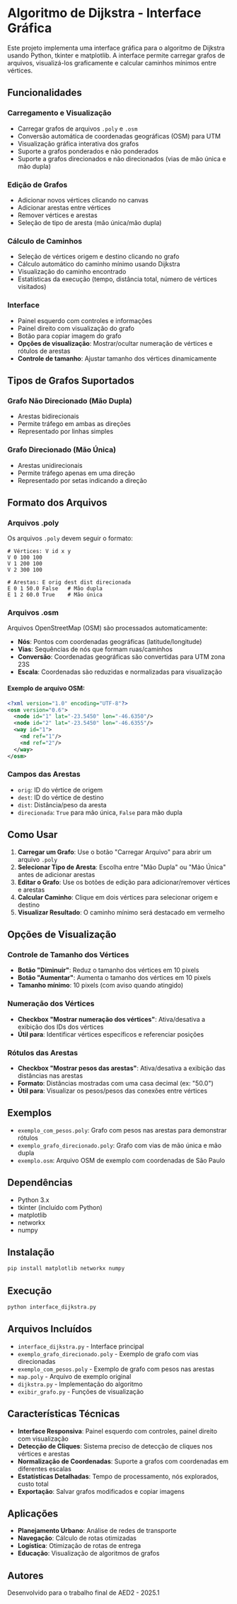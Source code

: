 # Algoritmo de Dijkstra - Interface Gráfica

Este projeto implementa uma interface gráfica para o algoritmo de Dijkstra usando Python, tkinter e matplotlib. A interface permite carregar grafos de arquivos, visualizá-los graficamente e calcular caminhos mínimos entre vértices.

## Funcionalidades

### Carregamento e Visualização
- Carregar grafos de arquivos `.poly` e `.osm`
- Conversão automática de coordenadas geográficas (OSM) para UTM
- Visualização gráfica interativa dos grafos
- Suporte a grafos ponderados e não ponderados
- Suporte a grafos direcionados e não direcionados (vias de mão única e mão dupla)

### Edição de Grafos
- Adicionar novos vértices clicando no canvas
- Adicionar arestas entre vértices
- Remover vértices e arestas
- Seleção de tipo de aresta (mão única/mão dupla)

### Cálculo de Caminhos
- Seleção de vértices origem e destino clicando no grafo
- Cálculo automático do caminho mínimo usando Dijkstra
- Visualização do caminho encontrado
- Estatísticas da execução (tempo, distância total, número de vértices visitados)

### Interface
- Painel esquerdo com controles e informações
- Painel direito com visualização do grafo
- Botão para copiar imagem do grafo
- **Opções de visualização**: Mostrar/ocultar numeração de vértices e rótulos de arestas
- **Controle de tamanho**: Ajustar tamanho dos vértices dinamicamente

## Tipos de Grafos Suportados

### Grafo Não Direcionado (Mão Dupla)
- Arestas bidirecionais
- Permite tráfego em ambas as direções
- Representado por linhas simples

### Grafo Direcionado (Mão Única)
- Arestas unidirecionais
- Permite tráfego apenas em uma direção
- Representado por setas indicando a direção

## Formato dos Arquivos

### Arquivos .poly
Os arquivos `.poly` devem seguir o formato:

```
# Vértices: V id x y
V 0 100 100
V 1 200 100
V 2 300 100

# Arestas: E orig dest dist direcionada
E 0 1 50.0 False   # Mão dupla
E 1 2 60.0 True    # Mão única
```

### Arquivos .osm
Arquivos OpenStreetMap (OSM) são processados automaticamente:

- **Nós**: Pontos com coordenadas geográficas (latitude/longitude)
- **Vias**: Sequências de nós que formam ruas/caminhos
- **Conversão**: Coordenadas geográficas são convertidas para UTM zona 23S
- **Escala**: Coordenadas são reduzidas e normalizadas para visualização

#### Exemplo de arquivo OSM:
```xml
<?xml version="1.0" encoding="UTF-8"?>
<osm version="0.6">
  <node id="1" lat="-23.5450" lon="-46.6350"/>
  <node id="2" lat="-23.5450" lon="-46.6355"/>
  <way id="1">
    <nd ref="1"/>
    <nd ref="2"/>
  </way>
</osm>
```

### Campos das Arestas
- `orig`: ID do vértice de origem
- `dest`: ID do vértice de destino
- `dist`: Distância/peso da aresta
- `direcionada`: `True` para mão única, `False` para mão dupla

## Como Usar

1. **Carregar um Grafo**: Use o botão "Carregar Arquivo" para abrir um arquivo `.poly`
2. **Selecionar Tipo de Aresta**: Escolha entre "Mão Dupla" ou "Mão Única" antes de adicionar arestas
3. **Editar o Grafo**: Use os botões de edição para adicionar/remover vértices e arestas
4. **Calcular Caminho**: Clique em dois vértices para selecionar origem e destino
5. **Visualizar Resultado**: O caminho mínimo será destacado em vermelho

## Opções de Visualização

### Controle de Tamanho dos Vértices
- **Botão "Diminuir"**: Reduz o tamanho dos vértices em 10 pixels
- **Botão "Aumentar"**: Aumenta o tamanho dos vértices em 10 pixels
- **Tamanho mínimo**: 10 pixels (com aviso quando atingido)

### Numeração dos Vértices
- **Checkbox "Mostrar numeração dos vértices"**: Ativa/desativa a exibição dos IDs dos vértices
- **Útil para**: Identificar vértices específicos e referenciar posições

### Rótulos das Arestas
- **Checkbox "Mostrar pesos das arestas"**: Ativa/desativa a exibição das distâncias nas arestas
- **Formato**: Distâncias mostradas com uma casa decimal (ex: "50.0")
- **Útil para**: Visualizar os pesos/pesos das conexões entre vértices

## Exemplos

- `exemplo_com_pesos.poly`: Grafo com pesos nas arestas para demonstrar rótulos
- `exemplo_grafo_direcionado.poly`: Grafo com vias de mão única e mão dupla
- `exemplo.osm`: Arquivo OSM de exemplo com coordenadas de São Paulo

## Dependências

- Python 3.x
- tkinter (incluído com Python)
- matplotlib
- networkx
- numpy

## Instalação

```bash
pip install matplotlib networkx numpy
```

## Execução

```bash
python interface_dijkstra.py
```

## Arquivos Incluídos

- `interface_dijkstra.py` - Interface principal
- `exemplo_grafo_direcionado.poly` - Exemplo de grafo com vias direcionadas
- `exemplo_com_pesos.poly` - Exemplo de grafo com pesos nas arestas
- `map.poly` - Arquivo de exemplo original
- `dijkstra.py` - Implementação do algoritmo
- `exibir_grafo.py` - Funções de visualização

## Características Técnicas

- **Interface Responsiva**: Painel esquerdo com controles, painel direito com visualização
- **Detecção de Cliques**: Sistema preciso de detecção de cliques nos vértices e arestas
- **Normalização de Coordenadas**: Suporte a grafos com coordenadas em diferentes escalas
- **Estatísticas Detalhadas**: Tempo de processamento, nós explorados, custo total
- **Exportação**: Salvar grafos modificados e copiar imagens

## Aplicações

- **Planejamento Urbano**: Análise de redes de transporte
- **Navegação**: Cálculo de rotas otimizadas
- **Logística**: Otimização de rotas de entrega
- **Educação**: Visualização de algoritmos de grafos

## Autores

Desenvolvido para o trabalho final de AED2 - 2025.1
